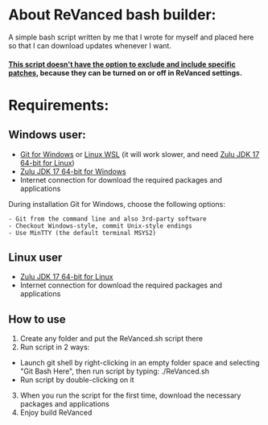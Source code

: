 # About ReVanced bash builder:

A simple bash script written by me that I wrote for myself and placed here so that I can download updates whenever I want. 

#### <ins>This script doesn't have the option to exclude and include specific patches</ins>, because they can be turned on or off in ReVanced settings.

# Requirements:

## Windows user:
- [Git for Windows](https://gitforwindows.org/) or [Linux WSL](https://docs.microsoft.com/en-us/windows/wsl/about) (it will work slower, and need [Zulu JDK 17 64-bit for Linux](https://cdn.azul.com/zulu/bin/zulu17.36.13-ca-jdk17.0.4-linux_amd64.deb))
- [Zulu JDK 17 64-bit for Windows](https://cdn.azul.com/zulu/bin/zulu17.36.13-ca-jdk17.0.4-win_x64.msi)
- Internet connection for download the required packages and applications

During installation Git for Windows, choose the following options:
```
- Git from the command line and also 3rd-party software
- Checkout Windows-style, commit Unix-style endings
- Use MinTTY (the default terminal MSYS2)
```
## Linux user
- [Zulu JDK 17 64-bit for Linux](https://cdn.azul.com/zulu/bin/zulu17.36.13-ca-jdk17.0.4-linux_amd64.deb)
- Internet connection for download the required packages and applications

## How to use

1. Create any folder and put the ReVanced.sh script there
2. Run script in 2 ways:
- Launch git shell by right-clicking in an empty folder space and selecting "Git Bash Here", then run script by typing: ./ReVanced.sh
- Run script by double-clicking on it
3. When you run the script for the first time, download the necessary packages and applications
4. Enjoy build ReVanced
